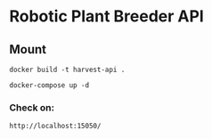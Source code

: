 # Robotic Plant Breeder API

## Mount
```docker build -t harvest-api .```

```docker-compose up -d```


### Check on:
```http://localhost:15050/```
